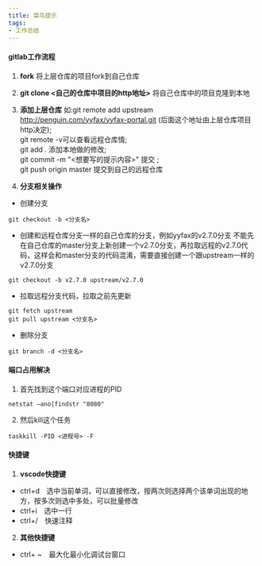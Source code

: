 ```yaml
---
title: 菜鸟提示
tags:
- 工作总结
---
```

#### gitlab工作流程
1. **fork** 将上层仓库的项目fork到自己仓库
2. **git clone <自己的仓库中项目的http地址>** 将自己仓库中的项目克隆到本地
3. **添加上层仓库**  如:git remote add upstream http://penguin.com/yyfax/yyfax-portal.git (后面这个地址由上层仓库项目http决定);</br> git remote -v可以查看远程仓库情;</br>git add . 添加本地做的修改;</br> git commit -m "<想要写的提示内容>" 提交 ;</br> git push origin master 提交到自己的远程仓库	

4. **分支相关操作**
- 创建分支
```
git checkout -b <分支名>
```
- 创建和远程仓库分支一样的自己仓库的分支，例如yyfax的v2.7.0分支
不能先在自己仓库的master分支上新创建一个v2.7.0分支，再拉取远程的v2.7.0代码，这样会和master分支的代码混淆，需要直接创建一个跟upstream一样的v2.7.0分支
```
git checkout -b v2.7.0 upstream/v2.7.0
```
- 拉取远程分支代码，拉取之前先更新
```
git fetch upstream
git pull upstream <分支名>
```
- 删除分支
```
git branch -d <分支名>
```

#### 端口占用解决
1. 首先找到这个端口对应进程的PID
```    
netstat –ano|findstr "8080"
```
2. 然后kill这个任务
```         
taskkill -PID <进程号> -F
```

#### 快捷键
1. **vscode快捷键**
* ctrl+d　选中当前单词，可以直接修改，按两次则选择两个该单词出现的地方，按多次则选中多处，可以批量修改
* ctrl+i　选中一行
* ctrl+/　快速注释
2. **其他快捷键**
* ctrl+ ~　最大化最小化调试台窗口
